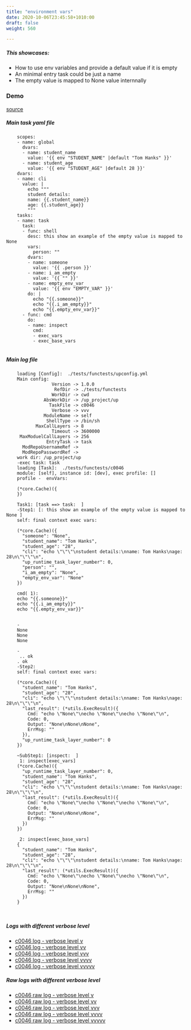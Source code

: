 ```yaml
---
title: "environment vars"
date: 2020-10-06T23:45:58+1010:00
draft: false
weight: 560

---
```


##### This showcases:
  * How to use env variables and provide a default value if it is empty
  * An minimal entry task could be just a name
  * The empty value is mapped to None value internnally


### Demo








[source](https://github.com/upcmd/up/blob/master/tests/functests/c0046.yml)

##### Main task yaml file
```
    scopes:
    - name: global
      dvars:
      - name: student_name
        value: '{{ env "STUDENT_NAME" |default "Tom Hanks" }}'
      - name: student_age
        value: '{{ env "STUDENT_AGE" |default 28 }}'
    dvars:
    - name: cli
      value: |
        echo """
        student details:
        name: {{.student_name}}
        age: {{.student_age}}
        """
    tasks:
    - name: task
      task:
      - func: shell
        desc: this show an example of the empty value is mapped to None
        vars:
          person: ""
        dvars:
        - name: someone
          value: '{{ .person }}'
        - name: i_am_empty
          value: '{{ "" }}'
        - name: empty_env_var
          value: '{{ env "EMPTY_VAR" }}'
        do: |
          echo "{{.someone}}"
          echo "{{.i_am_empty}}"
          echo "{{.empty_env_var}}"
      - func: cmd
        do:
        - name: inspect
          cmd:
          - exec_vars
          - exec_base_vars
    
```
##### Main log file
```
    loading [Config]:  ./tests/functests/upconfig.yml
    Main config:
                 Version -> 1.0.0
                  RefDir -> ./tests/functests
                 WorkDir -> cwd
              AbsWorkDir -> /up_project/up
                TaskFile -> c0046
                 Verbose -> vvv
              ModuleName -> self
               ShellType -> /bin/sh
           MaxCallLayers -> 8
                 Timeout -> 3600000
     MaxModuelCallLayers -> 256
               EntryTask -> task
      ModRepoUsernameRef -> 
      ModRepoPasswordRef -> 
    work dir: /up_project/up
    -exec task: task
    loading [Task]:  ./tests/functests/c0046
    module: [self], instance id: [dev], exec profile: []
    profile -  envVars:
    
    (*core.Cache)({
    })
    
    Task1: [task ==> task:  ]
    -Step1: [: this show an example of the empty value is mapped to None ]
    self: final context exec vars:
    
    (*core.Cache)({
      "someone": "None",
      "student_name": "Tom Hanks",
      "student_age": "28",
      "cli": "echo \"\"\"\nstudent details:\nname: Tom Hanks\nage: 28\n\"\"\"\n",
      "up_runtime_task_layer_number": 0,
      "person": "",
      "i_am_empty": "None",
      "empty_env_var": "None"
    })
    
    cmd( 1):
    echo "{{.someone}}"
    echo "{{.i_am_empty}}"
    echo "{{.empty_env_var}}"
    
    
    -
    None
    None
    None
    
    -
     .. ok
    . ok
    -Step2:
    self: final context exec vars:
    
    (*core.Cache)({
      "student_name": "Tom Hanks",
      "student_age": "28",
      "cli": "echo \"\"\"\nstudent details:\nname: Tom Hanks\nage: 28\n\"\"\"\n",
      "last_result": (*utils.ExecResult)({
        Cmd: "echo \"None\"\necho \"None\"\necho \"None\"\n",
        Code: 0,
        Output: "None\nNone\nNone",
        ErrMsg: ""
      }),
      "up_runtime_task_layer_number": 0
    })
    
    ~SubStep1: [inspect:  ]
     1: inspect[exec_vars]
    (*core.Cache)({
      "up_runtime_task_layer_number": 0,
      "student_name": "Tom Hanks",
      "student_age": "28",
      "cli": "echo \"\"\"\nstudent details:\nname: Tom Hanks\nage: 28\n\"\"\"\n",
      "last_result": (*utils.ExecResult)({
        Cmd: "echo \"None\"\necho \"None\"\necho \"None\"\n",
        Code: 0,
        Output: "None\nNone\nNone",
        ErrMsg: ""
      })
    })
    
     2: inspect[exec_base_vars]
    {
      "student_name": "Tom Hanks",
      "student_age": "28",
      "cli": "echo \"\"\"\nstudent details:\nname: Tom Hanks\nage: 28\n\"\"\"\n",
      "last_result": (*utils.ExecResult)({
        Cmd: "echo \"None\"\necho \"None\"\necho \"None\"\n",
        Code: 0,
        Output: "None\nNone\nNone",
        ErrMsg: ""
      })
    }
    
    
```


##### Logs with different verbose level
* [c0046 log - verbose level v](../../logs/c0046_v)
* [c0046 log - verbose level vv](../../logs/c0046_vv)
* [c0046 log - verbose level vvv](../../logs/c0046_vvvv)
* [c0046 log - verbose level vvvv](../../logs/c0046_vvvv)
* [c0046 log - verbose level vvvvv](../../logs/c0046_vvvvv)

##### Raw logs with different verbose level
* [c0046 raw log - verbose level v](../../reflogs/c0046_v.log)
* [c0046 raw log - verbose level vv](../../reflogs/c0046_vv.log)
* [c0046 raw log - verbose level vvv](../../reflogs/c0046_vvv.log)
* [c0046 raw log - verbose level vvvv](../../reflogs/c0046_vvvv.log)
* [c0046 raw log - verbose level vvvvv](../../reflogs/c0046_vvvvv.log)







